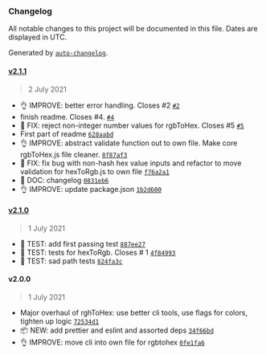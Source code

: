 ### Changelog

All notable changes to this project will be documented in this file. Dates are displayed in UTC.

Generated by [`auto-changelog`](https://github.com/CookPete/auto-changelog).

#### [v2.1.1](https://github.com/gness1804/color-converters/compare/v2.1.0...v2.1.1)

> 2 July 2021

- 👌 IMPROVE: better error handling. Closes #2 [`#2`](https://github.com/gness1804/color-converters/issues/2)
- finish readme. Closes #4. [`#4`](https://github.com/gness1804/color-converters/issues/4)
- 🐛 FIX: reject non-integer number values for rgbToHex. Closes #5 [`#5`](https://github.com/gness1804/color-converters/issues/5)
- First part of readme [`628aabd`](https://github.com/gness1804/color-converters/commit/628aabd6aed31a321efd8a8b9df178ff8803dfc2)
- 👌 IMPROVE: abstract validate function out to own file. Make core rgbToHex.js file cleaner. [`8f87af3`](https://github.com/gness1804/color-converters/commit/8f87af3b1c2b1158c9fc6ab8335532f73b7472a0)
- 🐛 FIX: fix bug with non-hash hex value inputs and refactor to move validation for hexToRgb.js to own file [`f76a2a1`](https://github.com/gness1804/color-converters/commit/f76a2a187d9820d1472fb91bbb5d933d62d936cb)
- 📖 DOC: changelog [`0831eb6`](https://github.com/gness1804/color-converters/commit/0831eb6e2808d71727f9dc290fe5557640c7a95e)
- 👌 IMPROVE: update package.json [`1b2d600`](https://github.com/gness1804/color-converters/commit/1b2d6006bb1782b83be409f52dcca98b45edcf32)

#### [v2.1.0](https://github.com/gness1804/color-converters/compare/v2.0.0...v2.1.0)

> 1 July 2021

- 🤖 TEST: add first passing test [`887ee27`](https://github.com/gness1804/color-converters/commit/887ee27dc7ee4ff438559d2fe952fcf3f69768ac)
- 🤖 TEST: tests for hexToRgb. Closes # 1 [`4f84993`](https://github.com/gness1804/color-converters/commit/4f84993851eedbfdda071cc53330bec97d59e691)
- 🤖 TEST: sad path tests [`824fa3c`](https://github.com/gness1804/color-converters/commit/824fa3c43a137b7251ed96380d0800c25dcc1e04)

#### v2.0.0

> 1 July 2021

- Major overhaul of rghToHex: use better cli tools, use flags for colors, tighten up logic [`72534d1`](https://github.com/gness1804/color-converters/commit/72534d1dbd64473ceb17181aed4072e98007cb8b)
- 📦 NEW: add prettier and eslint and assorted deps [`34f66bd`](https://github.com/gness1804/color-converters/commit/34f66bd7262aa873bb477a71db4c25a40512774e)
- 👌 IMPROVE: move cli into own file for rgbtohex [`0fe1fa6`](https://github.com/gness1804/color-converters/commit/0fe1fa6d4c5b66726139cb0e6e6174a377c4fcc8)
